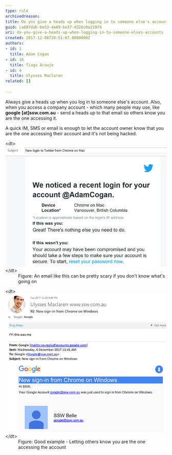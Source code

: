 ```yaml
---
type: rule
archivedreason: 
title: Do you give a heads up when logging in to someone else's accounts?
guid: ca887dab-6e53-4a69-be37-d326c0a21979
uri: do-you-give-a-heads-up-when-logging-in-to-someone-elses-accounts
created: 2017-12-06T20:51:07.0000000Z
authors:
- id: 1
  title: Adam Cogan
- id: 16
  title: Tiago Araujo
- id: 4
  title: Ulysses Maclaren
related: []

---
```


Always give a heads up when you log in to someone else's account. Also, when you access a company account - which many people may use, like  **google** **[at]ssw.com.au** - send a heads up to that email so others know you are the one accessing it.


<!--endintro-->

A quick IM, SMS or email is enough to let the account owner know that you are the one accessing their account and it's not being hacked.
<dl class="image">&lt;dt&gt;
      <img src="twitter-account-new-access.png" alt="twitter-account-new-access.png">
   &lt;/dt&gt;<dd>Figure: An email like this can be pretty scary if you don't know what's going on<br></dd></dl><dl class="goodImage">&lt;dt&gt;<img src="heads-up-google-account.png" alt="heads-up-google-account.png">&lt;/dt&gt;<dd>Figure: Good example - Letting others know you are the one accessing the account</dd>
</dl>
